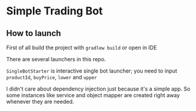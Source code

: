 # Simple Trading Bot

## How to launch

First of all build the project with `gradlew build` or open in IDE

There are several launchers in this repo.

`SingleBotStarter` is interactive single bot launcher; you need to input `productId`, `buyPrice`, `lower` and `upper` 

I didn't care about dependency injection just because it's a simple app. So some instances like service and object mapper are created right away whenever they are needed.

